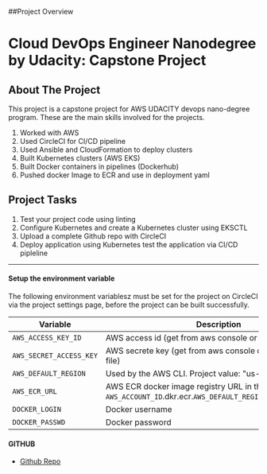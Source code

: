 

##Project Overview
<h1 >Cloud DevOps Engineer Nanodegree by Udacity: Capstone Project</h1>

## About The Project

This project is a capstone project for AWS UDACITY devops nano-degree program.
These are the main skills involved for the projects.
1. Worked with AWS
2. Used CircleCI for CI/CD pipeline
4. Used Ansible and CloudFormation to deploy clusters
5. Built Kubernetes clusters (AWS EKS)
6. Built Docker containers in pipelines (Dockerhub)
7. Pushed docker Image to ECR and use in deployment yaml


## Project Tasks
1. Test your project code using linting
2. Configure Kubernetes and create a Kubernetes cluster using EKSCTL
3. Upload a complete Github repo with CircleCI
4. Deploy application using Kubernetes test the application via CI/CD pipleline

-------------
#### Setup the environment variable

The following environment variablesz must be set for the project on CircleCI via the project settings page, before the project can be built successfully.

| Variable                 | Description                                                                                                                                                     |
| ------------------------ | --------------------------------------------------------------------------------------------------------------------------------------------------------------- |
| `AWS_ACCESS_KEY_ID`      | AWS access id  (get from aws console or awscli config file)                                                                                                     |
| `AWS_SECRET_ACCESS_KEY ` | AWS secrete key (get from aws console or awscli config file)                                                                                                    |
| `AWS_DEFAULT_REGION`     | Used by the AWS CLI. Project value: "us-east-2"                                                                                                                 |
| `AWS_ECR_URL`            | AWS ECR docker image registry URL in the format `AWS_ACCOUNT_ID`.dkr.ecr.`AWS_DEFAULT_REGION`.amazonaws.com                                                     |
| `DOCKER_LOGIN`           | Docker username                                                                                                                                                 | 
| `DOCKER_PASSWD`          | Docker password                                                                                                                                                 |


#### GITHUB

- [Github Repo](https://github.com/nepgpn/devops-capstone-project.git)


